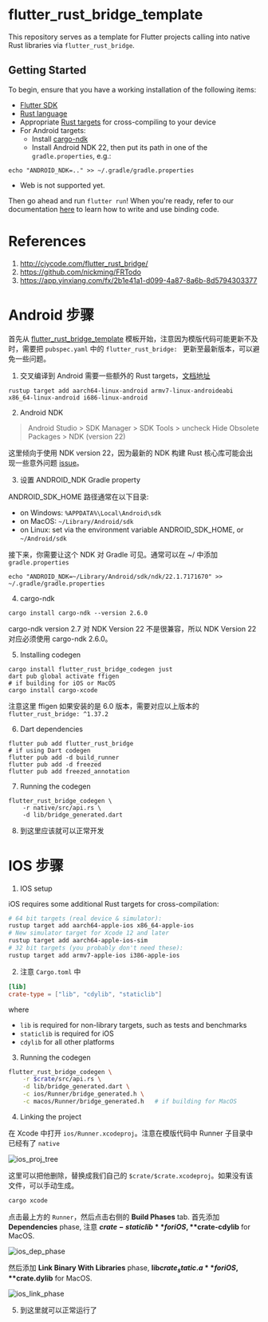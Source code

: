 # flutter_rust_bridge_template

This repository serves as a template for Flutter projects calling into native Rust
libraries via `flutter_rust_bridge`.

## Getting Started

To begin, ensure that you have a working installation of the following items:
- [Flutter SDK](https://docs.flutter.dev/get-started/install)
- [Rust language](https://rustup.rs/)
- Appropriate [Rust targets](https://rust-lang.github.io/rustup/cross-compilation.html) for cross-compiling to your device
- For Android targets:
    - Install [cargo-ndk](https://github.com/bbqsrc/cargo-ndk#installing)
    - Install Android NDK 22, then put its path in one of the `gradle.properties`, e.g.:

```
echo "ANDROID_NDK=.." >> ~/.gradle/gradle.properties
```

- Web is not supported yet.

Then go ahead and run `flutter run`! When you're ready, refer to our documentation
[here](https://fzyzcjy.github.io/flutter_rust_bridge/index.html)
to learn how to write and use binding code.

# References
1. http://cjycode.com/flutter_rust_bridge/
2. https://github.com/nickming/FRTodo
3. https://app.yinxiang.com/fx/2b1e41a1-d099-4a87-8a6b-8d5794303377

# Android 步骤

首先从 [flutter_rust_bridge_template](https://github.com/Desdaemon/flutter_rust_bridge_template) 模板开始，注意因为模版代码可能更新不及时，需要把 `pubspec.yaml` 中的 `flutter_rust_bridge: ` 更新至最新版本，可以避免一些问题。

1. 交叉编译到 Android 需要一些额外的 Rust targets，[文档地址](http://cjycode.com/flutter_rust_bridge/template/setup_android.html)

```shell
rustup target add aarch64-linux-android armv7-linux-androideabi x86_64-linux-android i686-linux-android
```

2. Android NDK

> Android Studio > SDK Manager > SDK Tools > uncheck Hide Obsolete Packages > NDK (version 22)

这里倾向于使用 NDK version 22，因为最新的 NDK 构建 Rust 核心库可能会出现一些意外问题 [issue](https://github.com/rust-lang/rust/pull/85806)。

3. 设置 ANDROID_NDK Gradle property

ANDROID_SDK_HOME 路径通常在以下目录:

- on Windows: `%APPDATA%\Local\Android\sdk`
- on MacOS: `~/Library/Android/sdk`
- on Linux: set via the environment variable ANDROID_SDK_HOME, or `~/Android/sdk`

接下来，你需要让这个 NDK 对 Gradle 可见。通常可以在 ~/ 中添加 `gradle.properties`

```shell
echo "ANDROID_NDK=~/Library/Android/sdk/ndk/22.1.7171670" >> ~/.gradle/gradle.properties
```

4. cargo-ndk

```shell
cargo install cargo-ndk --version 2.6.0
```

cargo-ndk version 2.7 对 NDK Version 22 不是很兼容，所以 NDK Version 22 对应必须使用 cargo-ndk 2.6.0。

5. Installing codegen

```shell
cargo install flutter_rust_bridge_codegen just
dart pub global activate ffigen
# if building for iOS or MacOS
cargo install cargo-xcode
```

注意这里 ffigen 如果安装的是 6.0 版本，需要对应以上版本的 `flutter_rust_bridge: ^1.37.2`

6. Dart dependencies

```shell
flutter pub add flutter_rust_bridge
# if using Dart codegen
flutter pub add -d build_runner
flutter pub add -d freezed
flutter pub add freezed_annotation
```

7. Running the codegen

```shell
flutter_rust_bridge_codegen \
    -r native/src/api.rs \
    -d lib/bridge_generated.dart
```

8. 到这里应该就可以正常开发

# IOS 步骤

1. IOS setup

iOS requires some additional Rust targets for cross-compilation:

```bash
# 64 bit targets (real device & simulator):
rustup target add aarch64-apple-ios x86_64-apple-ios
# New simulator target for Xcode 12 and later
rustup target add aarch64-apple-ios-sim
# 32 bit targets (you probably don't need these):
rustup target add armv7-apple-ios i386-apple-ios
```

2. 注意 `Cargo.toml` 中

```toml
[lib]
crate-type = ["lib", "cdylib", "staticlib"]
```

where

- `lib` is required for non-library targets, such as tests and benchmarks
- `staticlib` is required for iOS
- `cdylib` for all other platforms

3. Running the codegen

```bash
flutter_rust_bridge_codegen \
    -r $crate/src/api.rs \
    -d lib/bridge_generated.dart \
    -c ios/Runner/bridge_generated.h \
    -c macos/Runner/bridge_generated.h   # if building for MacOS
```

4. Linking the project

在 Xcode 中打开 `ios/Runner.xcodeproj`。注意在模版代码中 Runner 子目录中已经有了 `native`

![ios_proj_tree](http://cjycode.com/flutter_rust_bridge/integrate/ios_proj_tree.png)

这里可以把他删除，替换成我们自己的 `$crate/$crate.xcodeproj`。如果没有该文件，可以手动生成。

```bash
cargo xcode
```

点击最上方的 `Runner`，然后点击右侧的 **Build Phases** tab. 首先添加 **Dependencies** phase, 注意 **$crate-staticlib** for iOS,  **$crate-cdylib** for MacOS.

![ios_dep_phase](http://cjycode.com/flutter_rust_bridge/integrate/ios_dep_phase.png)

然后添加 **Link Binary With Libraries** phase,  **lib$crate_static.a** for iOS,  **$crate.dylib** for MacOS.

![ios_link_phase](http://cjycode.com/flutter_rust_bridge/integrate/ios_link_phase.png)

5. 到这里就可以正常运行了
